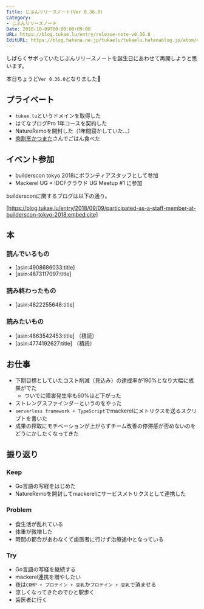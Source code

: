 ```yaml
---
Title: じぶんリリースノート(Ver 0.36.0)
Category:
- じぶんリリースノート
Date: 2018-10-09T00:00:00+09:00
URL: https://blog.tukae.lu/entry/release-note-v0.36.0
EditURL: https://blog.hatena.ne.jp/tukaelu/tukaelu.hatenablog.jp/atom/entry/10257846132649113899
---
```


しばらくサボっていたじぶんリリースノートを誕生日にあわせて再開しようと思います。

本日ちょうど`Ver 0.36.0`となりました🎂


<!-- more -->


## プライベート

* `tukae.lu`というドメインを取得した
* はてなブログPro 1年コースを契約した
* NatureRemoを開封した（1年間寝かしていた…）
* [肉割烹かつまた](https://www.nikukatsumata.com/)さんでごはん食べた

## イベント参加

* builderscon tokyo 2018にボランティアスタッフとして参加
* Mackerel UG × IDCFクラウド UG Meetup #1 に参加

buildersconに関するブログは以下の通り。

[https://blog.tukae.lu/entry/2018/09/09/participated-as-a-staff-member-at-builderscon-tokyo-2018:embed:cite]

## 本

### 読んでいるもの

* [asin:4908686033:title]
* [asin:4873117097:title]

### 読み終わったもの

* [asin:4822255646:title]

### 読みたいもの

* [asin:4863542453:title] （積読）
* [asin:4774192627:title] （積読）

## お仕事

* 下期目標としていたコスト削減（見込み）の達成率が190%となり大幅に成果がでた
  * ついでに障害発生率も60%ほど下がった
* ストレングスファインダーというのをやった
* `serverless framework + TypeScript`でmackerelにメトリクスを送るスクリプトを書いた
* 成果の搾取にモチベーションが上がらずチーム改善の停滞感が否めないのをどうにかしたくなってきた

## 振り返り

### Keep

* Go言語の写経をはじめた
* NatureRemoを開封してmackerelにサービスメトリクスとして連携した

### Problem

* 食生活が乱れている
* 体重が微増した
* 時間の都合があわなくて歯医者に行けず治療途中となっている

### Try

* Go言語の写経を継続する
* mackerel連携を増やしたい
* 夜は`COMP + プロテイン + 豆乳`か`プロテイン + 豆乳`で済ませる
* 涼しくなってきたのでひと駅歩く
* 歯医者に行く

